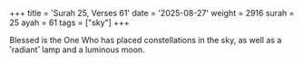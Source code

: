 +++
title = 'Surah 25, Verses 61'
date = '2025-08-27'
weight = 2916
surah = 25
ayah = 61
tags = ["sky"]
+++

Blessed is the One Who has placed constellations in the sky, as well as a ˹radiant˺ lamp and a luminous moon.
